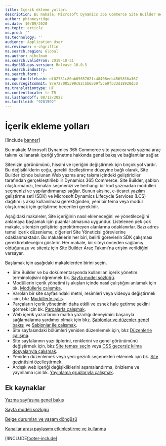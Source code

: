 ```yaml
---
title: İçerik ekleme yolları
description: Bu makale, Microsoft Dynamics 365 Commerce Site Builder Web yazma aracı kümesi kullanılarak içeriğin nasıl ve nasıl başlanacağı ile ilgili genel bakış ve bağlantı sağlar.
author: phinneyridge
ms.date: 10/09/2020
ms.topic: article
ms.prod: ''
ms.technology: ''
audience: Application User
ms.reviewer: v-chgriffin
ms.search.region: Global
ms.author: niholman
ms.search.validFrom: 2019-10-31
ms.dyn365.ops.version: Release 10.0.5
ms.search.industry: ''
ms.search.form: ''
ms.openlocfilehash: df02731c80ab05657621c48408eeb4569836a367
ms.sourcegitcommit: 87e727005399c82cbb6509f5ce9fb33d18928d30
ms.translationtype: HT
ms.contentlocale: tr-TR
ms.lasthandoff: 08/12/2022
ms.locfileid: "9281592"
---
```

# <a name="ways-to-add-content"></a>İçerik ekleme yolları

[!include [banner](includes/banner.md)]

Bu makale Microsoft Dynamics 365 Commerce site yapıcısı web yazma araç takımı kullanarak içeriği yönetme hakkında genel bakış ve bağlantılar sağlar.

Sitenizin görünümünü, hissini ve içeriğini değiştirmek için birçok yol vardır. Bu değişikliklerin çoğu, gerekli özelleştirme düzeyine bağlı olarak, Site Builder içinde bulunan Web yazma araç takımı içindeki geliştiriciler tarafından gerçekleştirilebilir Dynamics 365 Commerce. Site Builder, şablon oluşturmanızı, temaları seçmenizi ve herhangi bir kod yazmadan modülleri seçmenizi ve yapılandırmanızı sağlar. Bunun aksine, e-ticaret yazılım geliştirme seti (SDK) ve Microsoft Dynamics Lifecycle Services (LCS) dağıtım iş akışı kullanılması gerektiğinden, yeni bir tema veya modül oluşturmak için geliştirme becerileri gereklidir.

Aşağıdaki makaleler, Site içeriğinin nasıl ekleneceğini ve yönetileceğini anlamaya başlamak için puanlar atmasına uygundur. Listelenen pek çok makale, sitenizin geliştirici gerektirmeyen alanlarına odaklanırlar. Bazı adres temel içerik düzenleme, diğerleri Site Yöneticisi görevlerine odaklanmaktadır. Bu makalelerin her biri, belirli görevlerin SDK çalışması gerektirebileceğini gösterir. Her makale, bir siteyi önceden sağlamış olduğunuzu ve siteniz için Site Builder Araç Takımı'na erişim verildiğini varsayar.

Başlamak için aşağıdaki makalelerden birini seçin.

- Site Builder ve bu dokümentasyonda kullanılan içerik yönetim terminolojisini öğrenmek bk. [Sayfa model sözlüğü](page-elements-overview.md).
- Modüllerin içerik yönetimi iş akışları içinde nasıl çalıştığını anlamak için bk. [Modüllerle çalışmka](work-with-modules.md).
- Varolan bir site sayfasındaki metni, resimleri veya videoyu değiştirmek için, bkz [Modüllerle çalış](work-with-modules.md).
- Parçaların içerik yönetimini daha etkili ve esnek hale getirme şeklini görmek için bk. [Parçalarla çalışmak](work-with-fragments.md).
- Web içerik yazarlarının marka yazarlığı deneyimini başarıyla sağlamalarına yardımcı olmak için bkz. [Şablonlar ve düzenler genel bakışı](templates-layouts-overview.md) ve [Şablonlar ile çalışmak](work-with-templates.md).
- Site sayfasındaki bölümleri yeniden düzenlemek için, bkz [Düzenlerle çalışma](work-with-layouts.md).
- Site sayfalarının yazı tiplerini, renklerini ve genel görünümünü değiştirmek için, bkz [Site teması seçin](select-site-theme.md) veya [CSS geçersiz kılma dosyalarıyla çalışmak](css-override-files.md).
- Yeniden düzenlemek veya yeni gezinti seçenekleri eklemek için bk. [Site gezintisini özelleştirmek](customize-site-navigation.md).
- Ardışık web içeriği değişikliklerini aşamalandırma, önizleme ve yayınlama için bk. [Yayınlama gruplarıyla çalışmak](publish-groups.md).

## <a name="additional-resources"></a>Ek kaynaklar

[Yazma sayfasına genel bakış](authoring-home-overview.md)

[Sayfa modeli sözlüğü](page-elements-overview.md)

[Belge durumları ve yaşam döngüsü](document-states-overview.md)

[Kanallar arası paylaşımı etkinleştirme ve kullanma](cross-channel-sharing.md)


[!INCLUDE[footer-include](../includes/footer-banner.md)]
